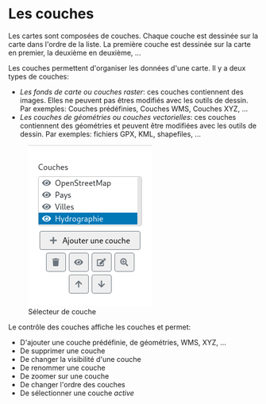 <a name="layers"></a>

# Les couches

Les cartes sont composées de couches. Chaque couche est dessinée sur la carte dans l'ordre de la liste. La première couche est dessinée sur la carte en premier, la deuxième en deuxième, ...

Les couches permettent d'organiser les données d'une carte. Il y a deux types de couches:

- _Les fonds de carte ou couches raster_: ces couches contiennent des images. Elles ne peuvent pas êtres modifiés avec les outils de dessin. Par exemples: Couches prédéfinies, Couches WMS, Couches XYZ, ...
- _Les couches de géométries ou couches vectorielles_: ces couches contiennent des géométries et peuvent être modifiées avec les outils de dessin. Par exemples: fichiers GPX, KML, shapefiles, ...

<figure>
    <img src="./assets/layer-selector.png" alt="Sélecteur de couches"/>
    <figcaption>Sélecteur de couche</figcaption>
</figure>
 
Le contrôle des couches affiche les couches et permet:
- D'ajouter une couche prédéfinie, de géométries, WMS, XYZ, ...
- De supprimer une couche
- De changer la visibilité d'une couche
- De renommer une couche
- De zoomer sur une couche
- De changer l'ordre des couches
- De sélectionner une couche *active*
